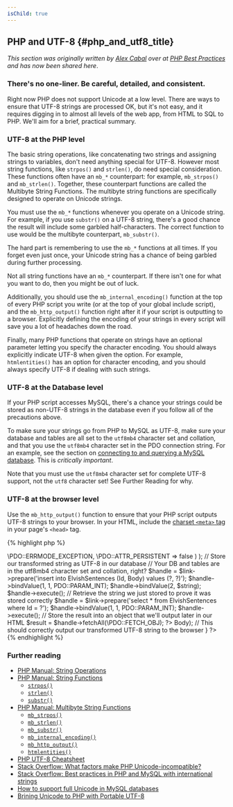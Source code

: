 ```yaml
---
isChild: true
---
```


## PHP and UTF-8 {#php_and_utf8_title}

_This section was originally written by [Alex Cabal](https://alexcabal.com/) over at [PHP Best Practices](https://phpbestpractices.org/#utf-8) and has now been shared here_.

### There's no one-liner. Be careful, detailed, and consistent.

Right now PHP does not support Unicode at a low level. There are ways to ensure that UTF-8 strings are processed OK, but it's not easy, and it requires digging in to almost all levels of the web app, from HTML to SQL to PHP. We'll aim for a brief, practical summary.

### UTF-8 at the PHP level

The basic string operations, like concatenating two strings and assigning strings to variables, don't need anything special for UTF-8. However most string functions, like `strpos()` and `strlen()`, do need special consideration. These functions often have an `mb_*` counterpart: for example, `mb_strpos()` and `mb_strlen()`. Together, these counterpart functions are called the Multibyte String Functions. The multibyte string functions are specifically designed to operate on Unicode strings.

You must use the `mb_*` functions whenever you operate on a Unicode string. For example, if you use `substr()` on a UTF-8 string, there's a good chance the result will include some garbled half-characters. The correct function to use would be the multibyte counterpart, `mb_substr()`.

The hard part is remembering to use the `mb_*` functions at all times. If you forget even just once, your Unicode string has a chance of being garbled during further processing.

Not all string functions have an `mb_*` counterpart. If there isn't one for what you want to do, then you might be out of luck.

Additionally, you should use the `mb_internal_encoding()` function at the top of every PHP script you write (or at the top of your global include script), and the `mb_http_output()` function right after it if your script is outputting to a browser. Explicitly defining the encoding of your strings in every script will save you a lot of headaches down the road.

Finally, many PHP functions that operate on strings have an optional parameter letting you specify the character encoding. You should always explicitly indicate UTF-8 when given the option. For example, `htmlentities()` has an option for character encoding, and you should always specify UTF-8 if dealing with such strings.

### UTF-8 at the Database level

If your PHP script accesses MySQL, there's a chance your strings could be stored as non-UTF-8 strings in the database even if you follow all of the precautions above.

To make sure your strings go from PHP to MySQL as UTF-8, make sure your database and tables are all set to the `utf8mb4` character set and collation, and that you use the `utf8mb4` character set in the PDO connection string. For an example, see the section on [connecting to and querying a MySQL database](https://phpbestpractices.org/#mysql). This is _critically important_.

Note that you must use the `utf8mb4` character set for complete UTF-8 support, not the `utf8` character set! See Further Reading for why.

### UTF-8 at the browser level

Use the `mb_http_output()` function to ensure that your PHP script outputs UTF-8 strings to your browser. In your HTML, include the [charset `<meta>` tag](http://htmlpurifier.org/docs/enduser-utf8.html) in your page's `<head>` tag. 

{% highlight php %}
<?php
// Tell PHP that we're using UTF-8 strings until the end of the script
mb_internal_encoding('UTF-8');
 
// Tell PHP that we'll be outputting UTF-8 to the browser
mb_http_output('UTF-8');
 
// Our UTF-8 test string
$string = 'Êl síla erin lû e-govaned vîn.';
 
// Transform the string in some way with a multibyte function
// Note how we cut the string at a non-Ascii character for demonstration purposes
$string = mb_substr($string, 0, 15);
 
// Connect to a database to store the transformed string
// See the PDO example in this document for more information
// Note the `set names utf8mb4` commmand!
$link = new \PDO(   
                    'mysql:host=your-hostname;dbname=your-db;charset=utf8mb4',
                    'your-username',
                    'your-password',
                    array(
                        \PDO::ATTR_ERRMODE => \PDO::ERRMODE_EXCEPTION,
                        \PDO::ATTR_PERSISTENT => false
                    )
                );
 
// Store our transformed string as UTF-8 in our database
// Your DB and tables are in the utf8mb4 character set and collation, right?
$handle = $link->prepare('insert into ElvishSentences (Id, Body) values (?, ?)');
$handle->bindValue(1, 1, PDO::PARAM_INT);
$handle->bindValue(2, $string);
$handle->execute();
 
// Retrieve the string we just stored to prove it was stored correctly
$handle = $link->prepare('select * from ElvishSentences where Id = ?');
$handle->bindValue(1, 1, PDO::PARAM_INT);
$handle->execute();
 
// Store the result into an object that we'll output later in our HTML
$result = $handle->fetchAll(\PDO::FETCH_OBJ);
?><!doctype html>
<html>
    <head>
        <meta charset="UTF-8" />
        <title>UTF-8 test page</title>
    </head>
    <body>
        <?php
        foreach($result as $row){
            print($row->Body);  // This should correctly output our transformed UTF-8 string to the browser
        }
        ?>
    </body>
</html>
{% endhighlight %}

### Further reading

* [PHP Manual: String Operations](http://php.net/manual/en/language.operators.string.php)
* [PHP Manual: String Functions](http://php.net/manual/en/ref.strings.php)
    * [`strpos()`](http://php.net/manual/en/function.strpos.php)
    * [`strlen()`](http://php.net/manual/en/function.strlen.php)
    * [`substr()`](http://php.net/manual/en/function.substr.php)
* [PHP Manual: Multibyte String Functions](http://php.net/manual/en/ref.mbstring.php)
    * [`mb_strpos()`](http://php.net/manual/en/function.mb-strpos.php)
    * [`mb_strlen()`](http://php.net/manual/en/function.mb-strlen.php)
    * [`mb_substr()`](http://php.net/manual/en/function.mb-substr.php)
    * [`mb_internal_encoding()`](http://php.net/manual/en/function.mb-internal-encoding.php)
    * [`mb_http_output()`](http://php.net/manual/en/function.mb-http-output.php)
    * [`htmlentities()`](http://php.net/manual/en/function.htmlentities.php)
* [PHP UTF-8 Cheatsheet](http://blog.loftdigital.com/blog/php-utf-8-cheatsheet)
* [Stack Overflow: What factors make PHP Unicode-incompatible?](http://stackoverflow.com/questions/571694/what-factors-make-php-unicode-incompatible)
* [Stack Overflow: Best practices in PHP and MySQL with international strings](http://stackoverflow.com/questions/140728/best-practices-in-php-and-mysql-with-international-strings)
* [How to support full Unicode in MySQL databases](http://mathiasbynens.be/notes/mysql-utf8mb4)
* [Brining Unicode to PHP with Portable UTF-8](http://www.sitepoint.com/bringing-unicode-to-php-with-portable-utf8/)
